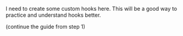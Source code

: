 I need to create some custom hooks here. This will be a good way to practice and understand hooks better.

(continue the guide from step 1)